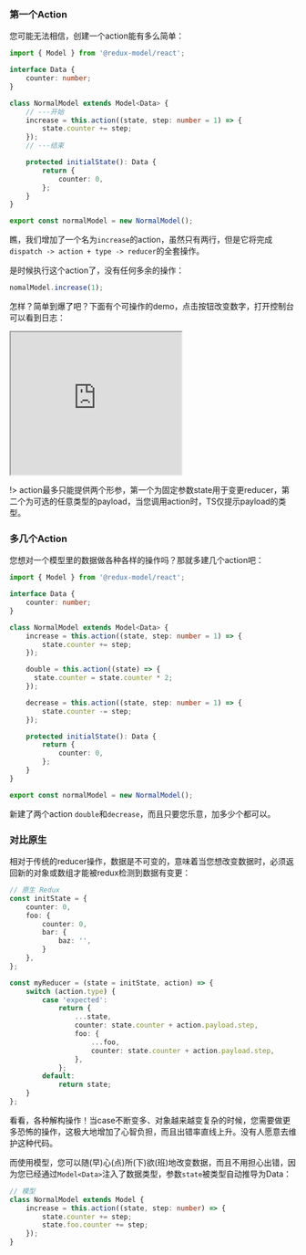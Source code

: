 ### 第一个Action

您可能无法相信，创建一个action能有多么简单：

```typescript
import { Model } from '@redux-model/react';

interface Data {
    counter: number;
}

class NormalModel extends Model<Data> {
    // ---开始
    increase = this.action((state, step: number = 1) => {
        state.counter += step;
    });
    // ---结束

    protected initialState(): Data {
        return {
            counter: 0,
        };
    }
}

export const normalModel = new NormalModel();
```
瞧，我们增加了一个名为`increase`的action，虽然只有两行，但是它将完成`dispatch -> action + type -> reducer`的全套操作。

是时候执行这个action了，没有任何多余的操作：
```typescript
nomalModel.increase(1);
```
怎样？简单到爆了吧？下面有个可操作的demo，点击按钮改变数字，打开控制台可以看到日志：

<iframe src="https://redux-model.github.io/docs-runtime/normal-action.html" height="250"></iframe>

!> action最多只能提供两个形参，第一个为固定参数state用于变更reducer，第二个为可选的任意类型的payload，当您调用action时，TS仅提示payload的类型。

### 多几个Action

您想对一个模型里的数据做各种各样的操作吗？那就多建几个action吧：

```typescript
import { Model } from '@redux-model/react';

interface Data {
    counter: number;
}

class NormalModel extends Model<Data> {
    increase = this.action((state, step: number = 1) => {
        state.counter += step;
    });

    double = this.action((state) => {
      state.counter = state.counter * 2;
    });

    decrease = this.action((state, step: number = 1) => {
        state.counter -= step;
    });

    protected initialState(): Data {
        return {
            counter: 0,
        };
    }
}

export const normalModel = new NormalModel();
```
新建了两个action `double`和`decrease`，而且只要您乐意，加多少个都可以。



### 对比原生

相对于传统的reducer操作，数据是不可变的，意味着当您想改变数据时，必须返回新的对象或数组才能被redux检测到数据有变更：
```typescript
// 原生 Redux
const initState = {
    counter: 0,
    foo: {
        counter: 0,
        bar: {
            baz: '',
        }
    },
};

const myReducer = (state = initState, action) => {
    switch (action.type) {
        case 'expected':
            return {
                ...state,
                counter: state.counter + action.payload.step,
                foo: {
                    ...foo,
                    counter: state.counter + action.payload.step,
                },
            };
        default:
            return state;
    }
};
```
看看，各种解构操作！当case不断变多、对象越来越变复杂的时候，您需要做更多恐怖的操作，这极大地增加了心智负担，而且出错率直线上升。没有人愿意去维护这种代码。

而使用模型，您可以随(早)心(点)所(下)欲(班)地改变数据，而且不用担心出错，因为您已经通过`Model<Data>`注入了数据类型，参数`state`被类型自动推导为Data：
```typescript
// 模型
class NormalModel extends Model {
    increase = this.action((state, step: number) => {
        state.counter += step;
        state.foo.counter += step;
    });
}
```
